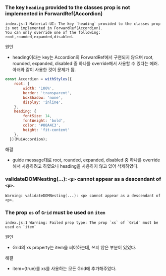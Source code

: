 ### The key `heading` provided to the classes prop is not implemented in ForwardRef(Accordion)
```
index.js:1 Material-UI: The key `heading` provided to the classes prop is not implemented in ForwardRef(Accordion).
You can only override one of the following: root,rounded,expanded,disabled.
```
원인 
* heading이라는 key는 Accordion의 ForwardRef에서 구현되지 않으며 root, rounded, expanded, disabled 중 하나를 override해서 사용할 수 있다는 에러.
아래와 같이 사용한 것이 문제가 됨.

```javascript
const Accordion = withStyles({
    root: {
        width: '100%',
        border: 'transparent',
        boxShadow: 'none',
        display: 'inline',
    },
    heading: {
        fontSize: 14,
        fontWeight: 'bold',
        color: '#00A4C3',
        height: 'fit-content'
    },
  })(MuiAccordion);
```
해결
* guide message대로 root, rounded, expanded, disabled 중 하나를 override해서 사용하려고 하였으나 heading을 사용하지 않고 있어 삭제하였다. 

### validateDOMNesting(...): `<p>` cannot appear as a descendant of `<p>`.
```
Warning: validateDOMNesting(...): <p> cannot appear as a descendant of <p>.
```
  
### The prop `xs` of `Grid` must be used on `item`
```
index.js:1 Warning: Failed prop type: The prop `xs` of `Grid` must be used on `item`
```
원인
* Grid의 xs property는 item을 써야하는데, 쓰지 않은 부분이 있었다.

해결
* item={true}를 xs를 사용하는 모든 Grid에 추가해주었다. 
